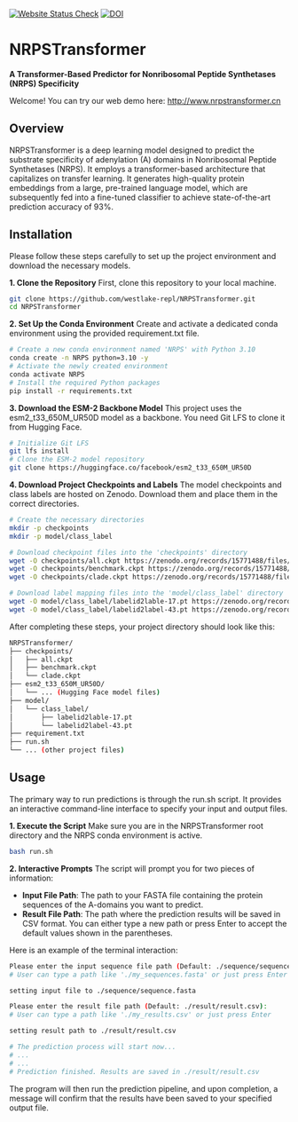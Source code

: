 [![Website Status Check](https://github.com/westlake-repl/NRPSTransformer/actions/workflows/http_check.yml/badge.svg)](https://github.com/westlake-repl/NRPSTransformer/actions/workflows/http_check.yml)
[![DOI](https://zenodo.org/badge/961756607.svg)](https://doi.org/10.5281/zenodo.15773640)

# NRPSTransformer
**A Transformer-Based Predictor for Nonribosomal Peptide Synthetases (NRPS) Specificity**

Welcome! You can try our web demo here: http://www.nrpstransformer.cn

## Overview
NRPSTransformer is a deep learning model designed to predict the substrate specificity of adenylation (A) domains in Nonribosomal Peptide Synthetases (NRPS). It employs a transformer-based architecture that capitalizes on transfer learning. It generates high-quality protein embeddings from a large, pre-trained language model, which are subsequently fed into a fine-tuned classifier to achieve state-of-the-art prediction accuracy of 93%.

## Installation
Please follow these steps carefully to set up the project environment and download the necessary models.

**1. Clone the Repository**
First, clone this repository to your local machine.

 ```bash
git clone https://github.com/westlake-repl/NRPSTransformer.git
cd NRPSTransformer
 ```

**2. Set Up the Conda Environment**
Create and activate a dedicated conda environment using the provided requirement.txt file.

```bash
# Create a new conda environment named 'NRPS' with Python 3.10
conda create -n NRPS python=3.10 -y
# Activate the newly created environment
conda activate NRPS
# Install the required Python packages
pip install -r requirements.txt
```

**3. Download the ESM-2 Backbone Model**
This project uses the esm2_t33_650M_UR50D model as a backbone. You need Git LFS to clone it from Hugging Face.
```bash
# Initialize Git LFS
git lfs install
# Clone the ESM-2 model repository
git clone https://huggingface.co/facebook/esm2_t33_650M_UR50D
```

**4. Download Project Checkpoints and Labels**
The model checkpoints and class labels are hosted on Zenodo. Download them and place them in the correct directories.
```bash
# Create the necessary directories
mkdir -p checkpoints
mkdir -p model/class_label

# Download checkpoint files into the 'checkpoints' directory
wget -O checkpoints/all.ckpt https://zenodo.org/records/15771488/files/all.ckpt
wget -O checkpoints/benchmark.ckpt https://zenodo.org/records/15771488/files/benchmark.ckpt
wget -O checkpoints/clade.ckpt https://zenodo.org/records/15771488/files/clade.ckpt

# Download label mapping files into the 'model/class_label' directory
wget -O model/class_label/labelid2lable-17.pt https://zenodo.org/records/15771488/files/labelid2lable-17.pt
wget -O model/class_label/labelid2label-43.pt https://zenodo.org/records/15771488/files/labelid2label-43.pt
```

After completing these steps, your project directory should look like this:

```bash
NRPSTransformer/
├── checkpoints/
│   ├── all.ckpt
│   ├── benchmark.ckpt
│   └── clade.ckpt
├── esm2_t33_650M_UR50D/
│   └── ... (Hugging Face model files)
├── model/
│   └── class_label/
│       ├── labelid2lable-17.pt
│       └── labelid2label-43.pt
├── requirement.txt
├── run.sh
└── ... (other project files)
```

## Usage
The primary way to run predictions is through the run.sh script. It provides an interactive command-line interface to specify your input and output files.

**1. Execute the Script**
Make sure you are in the NRPSTransformer root directory and the NRPS conda environment is active.
```bash
bash run.sh
```

**2. Interactive Prompts**
The script will prompt you for two pieces of information:

- **Input File Path**: The path to your FASTA file containing the protein sequences of the A-domains you want to predict.
- **Result File Path**: The path where the prediction results will be saved in CSV format.
You can either type a new path or press Enter to accept the default values shown in the parentheses.

Here is an example of the terminal interaction:

```bash
Please enter the input sequence file path (Default: ./sequence/sequence.fasta):
# User can type a path like './my_sequences.fasta' or just press Enter

setting input file to ./sequence/sequence.fasta

Please enter the result file path (Default: ./result/result.csv): 
# User can type a path like './my_results.csv' or just press Enter

setting result path to ./result/result.csv

# The prediction process will start now...
# ...
# ...
# Prediction finished. Results are saved in ./result/result.csv
```

The program will then run the prediction pipeline, and upon completion, a message will confirm that the results have been saved to your specified output file.
